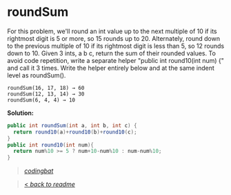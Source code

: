 # roundSum

For this problem, we'll round an int value up to the next multiple of 10 if its rightmost digit is 5 or more, so 15 rounds up to 20. Alternately, round down to the previous multiple of 10 if its rightmost digit is less than 5, so 12 rounds down to 10. Given 3 ints, a b c, return the sum of their rounded values. To avoid code repetition, write a separate helper "public int round10(int num) {" and call it 3 times. Write the helper entirely below and at the same indent level as roundSum().

```
roundSum(16, 17, 18) → 60
roundSum(12, 13, 14) → 30
roundSum(6, 4, 4) → 10
```

**Solution:**

```java
public int roundSum(int a, int b, int c) {
  return round10(a)+round10(b)+round10(c);
}
public int round10(int num){
  return num%10 >= 5 ? num+10-num%10 : num-num%10;
}
```

> _[codingbat](http://codingbat.com/prob/p186753)_

> [< _back to readme_](/README.md)